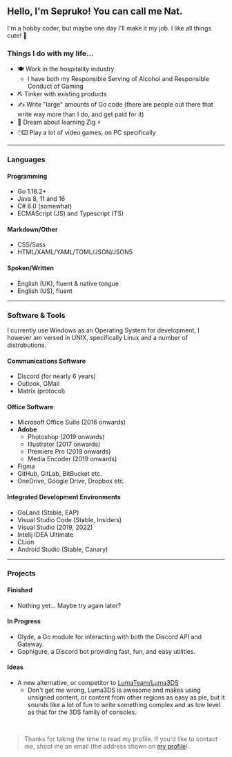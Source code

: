 ## Hello, I'm Sepruko! You can call me Nat.

I'm a hobby coder, but maybe one day I'll make it my job. I like all things cute! 🥰

### Things I do with my life...

- 🍽️ Work in the hospitality industry
  - I have both my Responsible Serving of Alcohol and Responsible Conduct of Gaming
- ⛏️ Tinker with existing products
- ✍️ Write "large" amounts of Go code (there are people out there that write way more than I do, and get paid for it)
- 💭 Dream about learning Zig ⚡
- 🖱️⌨️ Play a lot of video games, on PC specifically

---
 
### Languages

#### Programming

- Go 1.16.2+
- Java 8, 11 and 16
- C# 6.0 (somewhat)
- ECMAScript (JS) and Typescript (TS)

#### Markdown/Other

- CSS/Sass
- HTML/XAML/YAML/TOML/JSON/JSON5

#### Spoken/Written

- English (UK), fluent & native tongue
- English (US), fluent

---

### Software & Tools

I currently use Windows as an Operating System for development, I however am versed in UNIX, specifically Linux and a number of distrobutions.

#### Communications Software

- Discord (for nearly 6 years)
- Outlook, GMail
- Matrix (protocol)

#### Office Software

- Microsoft Office Suite (2016 onwards)
- **Adobe**
  - Photoshop (2019 onwards)
  - Illustrator (2017 onwards)
  - Premiere Pro (2019 onwards)
  - Media Encoder (2019 onwards)
- Figma
- GitHub, GitLab, BitBucket etc.
- OneDrive, Google Drive, Dropbox etc.

#### Integrated Development Environments

- GoLand (Stable, EAP)
- Visual Studio Code (Stable, Insiders)
- Visual Studio (2019, 2022)
- Intelij IDEA Ultimate
- CLion
- Android Studio (Stable, Canary)

---

### Projects

#### Finished

- Nothing yet... Maybe try again later?

#### In Progress

- Glyde, a Go module for interacting with both the Discord API and Gateway.
- Gophigure, a Discord bot providing fast, fun, and easy utilities.

#### Ideas

- A new alternative, or competitor to [LumaTeam/Luma3DS](https://github.com/LumaTeam/Luma3DS)
  - Don't get me wrong, Luma3DS is awesome and makes using unsigned content, or content from other regions as easy as pie, but it sounds like a lot of fun to write something complex and as low level as that for the 3DS family of consoles.

<br />

> Thanks for taking the time to read my profile. If you'd like to contact me, shoot me an email (the address shown on [my profile](https://github.com/Sepruko)).
